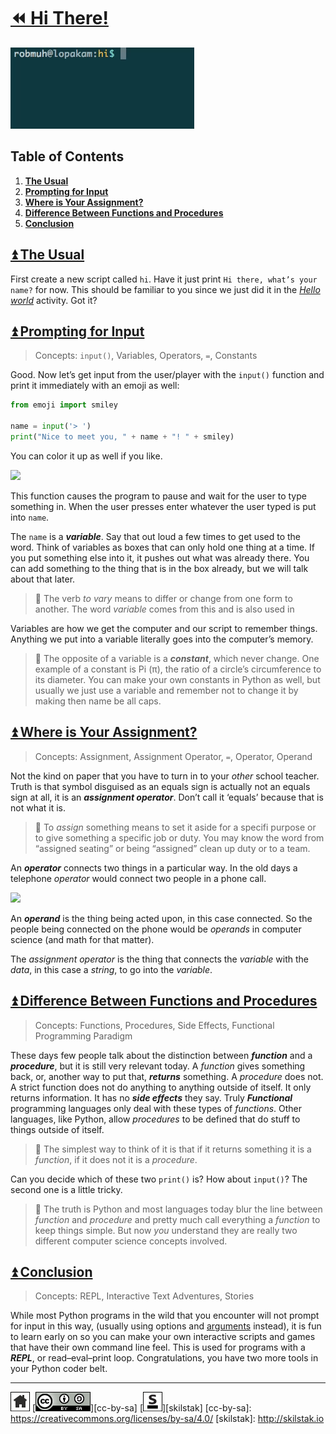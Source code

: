 # [⏪ Hi There!](/README.md)

![](/assets/hi.gif)

## Table of Contents

1. [**The Usual**](#user-content--the-usual)
2. [**Prompting for Input**](#user-content--prompting-for-input)
3. [**Where is Your Assignment?**](#user-content--where-is-your-assignment)
4. [**Difference Between Functions and Procedures**](#user-content--difference-between-functions-and-procedures)
5. [**Conclusion**](#user-content--conclusion)

## [⏫ The Usual](#)

First create a new script called `hi`. Have it just print `Hi there,
what’s your name?` for now. This should be familiar to you since
we just did it in the [*Hello world*](/assets/hello/README.md)
activity. Got it?

## [⏫ Prompting for Input](#)

> Concepts: `input()`, Variables, Operators, `=`, Constants

Good. Now let’s get input from the user/player with the `input()`
function and print it immediately with an emoji as well:

```python
from emoji import smiley

name = input('> ')
print("Nice to meet you, " + name + "! " + smiley)
```

You can color it up as well if you like.

![](/assets/input.gif)

This function causes the program to pause and wait for the user to
type something in. When the user presses enter whatever the user
typed is put into `name`.


The `name` is a ***variable***. Say that out loud a few times to
get used to the word. Think of variables as boxes that can only
hold one thing at a time. If you put something else into it, it
pushes out what was already there.  You can add something to the
thing that is in the box already, but we will talk about that later.

> 💬 The verb *to vary* means to differ or change from one form to
> another. The word *variable* comes from this and is also used in

Variables are how we get the computer and our script to remember
things. Anything we put into a variable literally goes into the
computer’s memory. 

> 💬 The opposite of a variable is a ***constant***, which never change.
> One example of a constant is Pi (π), the ratio of a circle’s
> circumference to its diameter. You can make your own constants
> in Python as well, but usually we just use a variable and remember
> not to change it by making then name be all caps.

## [⏫ Where is Your Assignment?](#)

> Concepts: Assignment, Assignment Operator, `=`, Operator, Operand

Not the kind on paper that you have to turn in to your *other*
school teacher. Truth is that symbol disguised as an equals sign
is actually not an equals sign at all, it is an ***assignment
operator***. Don’t call it ‘equals’ because that is not what it is. 

> 💬 To *assign* something means to set it aside for a specifi
> purpose or to give something a specific job or duty. You
> may know the word from “assigned seating” or being “assigned”
> clean up duty or to a team.

An ***operator*** connects two things in a particular way. In the
old days a telephone *operator* would connect two people in a phone
call. 

![](/assets/phone-operator.png)

An ***operand*** is the thing being acted upon, in this case
connected. So the people being connected on the phone would be
*operands* in computer science (and math for that matter).

The *assignment operator* is the thing that connects the *variable*
with the *data*, in this case a *string*, to go into the *variable*.

## [⏫ Difference Between Functions and Procedures](#)

> Concepts: Functions, Procedures, Side Effects,
> Functional Programming Paradigm 

These days few people talk about the distinction between ***function***
and a ***procedure***, but it is still very relevant today. A
*function* gives something back, or, another way to put that,
***returns*** something. A *procedure* does not. A strict function
does not do anything to anything outside of itself. It only returns
information. It has no ***side effects*** they say. Truly
***Functional*** programming languages only deal with these types
of *functions*. Other languages, like Python, allow *procedures*
to be defined that do stuff to things outside of itself.

> 💬 The simplest way to think of it is that if it returns something
> it is a *function*, if it does not it is a *procedure*.

Can you decide which of these two `print()` is? How about `input()`?
The second one is a little tricky.

> 💬 The truth is Python and most languages today blur the line between
> *function* and *procedure* and pretty much call everything a *function*
> to keep things simple. But now *you* understand they are really two
> different computer science concepts involved.

## [⏫ Conclusion](#)

> Concepts: REPL, Interactive Text Adventures, Stories

While most Python programs in the wild that you encounter will not
prompt for input in this way, (usually using options and [arguments][]
instead), it is fun to learn early on so you can
make your own interactive scripts and games that have their own
command line feel. This is used for programs with a ***REPL***, or 
read–eval–print loop. Congratulations, you have two more tools in your
Python coder belt.

[arguments]: /arrrgs/README.md

---
[![home](/assets/home-bw.png)](/README.md)
[![cc-by-sa](/assets/cc-by-sa.png)][cc-by-sa]
[![skilstak](/assets/skilstak-logo-bw.png)][skilstak]
[cc-by-sa]: https://creativecommons.org/licenses/by-sa/4.0/
[skilstak]: http://skilstak.io

